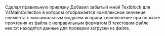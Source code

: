 Сделал правильную привязку 
Добавил забытый мной Textblock для V4MainCollection в котором отображается комплексное значение элемента с максимальным модулем
исправил исключение при попытке прочтения из файла с неправильным форматом
В текстовом файле кек.txt находятся данные для проверки загрузки из файла.
